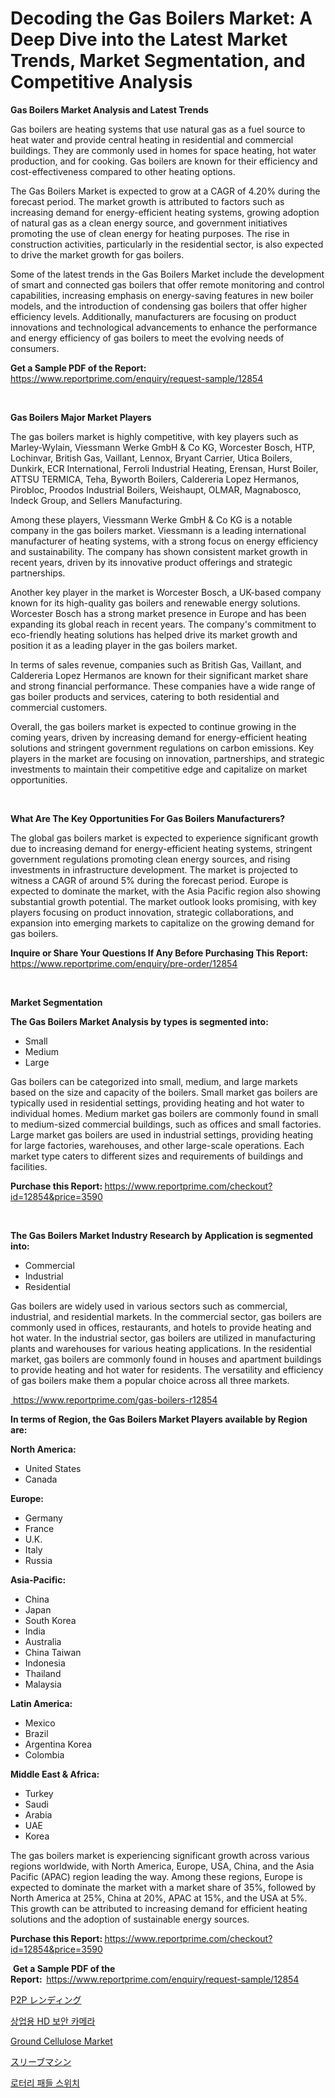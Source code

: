 <p><h1>Decoding the Gas Boilers Market: A Deep Dive into the Latest Market Trends, Market Segmentation, and Competitive Analysis</h1></p><p><strong>Gas Boilers Market Analysis and Latest Trends</strong></p>
<p><p>Gas boilers are heating systems that use natural gas as a fuel source to heat water and provide central heating in residential and commercial buildings. They are commonly used in homes for space heating, hot water production, and for cooking. Gas boilers are known for their efficiency and cost-effectiveness compared to other heating options.</p><p>The Gas Boilers Market is expected to grow at a CAGR of 4.20% during the forecast period. The market growth is attributed to factors such as increasing demand for energy-efficient heating systems, growing adoption of natural gas as a clean energy source, and government initiatives promoting the use of clean energy for heating purposes. The rise in construction activities, particularly in the residential sector, is also expected to drive the market growth for gas boilers.</p><p>Some of the latest trends in the Gas Boilers Market include the development of smart and connected gas boilers that offer remote monitoring and control capabilities, increasing emphasis on energy-saving features in new boiler models, and the introduction of condensing gas boilers that offer higher efficiency levels. Additionally, manufacturers are focusing on product innovations and technological advancements to enhance the performance and energy efficiency of gas boilers to meet the evolving needs of consumers.</p></p>
<p><strong>Get a Sample PDF of the Report:&nbsp;</strong> <a href="https://www.reportprime.com/enquiry/request-sample/12854">https://www.reportprime.com/enquiry/request-sample/12854</a></p>
<p>&nbsp;</p>
<p><strong>Gas Boilers Major Market Players</strong></p>
<p><p>The gas boilers market is highly competitive, with key players such as Marley-Wylain, Viessmann Werke GmbH & Co KG, Worcester Bosch, HTP, Lochinvar, British Gas, Vaillant, Lennox, Bryant Carrier, Utica Boilers, Dunkirk, ECR International, Ferroli Industrial Heating, Erensan, Hurst Boiler, ATTSU TERMICA, Teha, Byworth Boilers, Caldereria Lopez Hermanos, Pirobloc, Proodos Industrial Boilers, Weishaupt, OLMAR, Magnabosco, Indeck Group, and Sellers Manufacturing.</p><p>Among these players, Viessmann Werke GmbH & Co KG is a notable company in the gas boilers market. Viessmann is a leading international manufacturer of heating systems, with a strong focus on energy efficiency and sustainability. The company has shown consistent market growth in recent years, driven by its innovative product offerings and strategic partnerships.</p><p>Another key player in the market is Worcester Bosch, a UK-based company known for its high-quality gas boilers and renewable energy solutions. Worcester Bosch has a strong market presence in Europe and has been expanding its global reach in recent years. The company's commitment to eco-friendly heating solutions has helped drive its market growth and position it as a leading player in the gas boilers market.</p><p>In terms of sales revenue, companies such as British Gas, Vaillant, and Caldereria Lopez Hermanos are known for their significant market share and strong financial performance. These companies have a wide range of gas boiler products and services, catering to both residential and commercial customers.</p><p>Overall, the gas boilers market is expected to continue growing in the coming years, driven by increasing demand for energy-efficient heating solutions and stringent government regulations on carbon emissions. Key players in the market are focusing on innovation, partnerships, and strategic investments to maintain their competitive edge and capitalize on market opportunities.</p></p>
<p>&nbsp;</p>
<p><strong>What Are The Key Opportunities For Gas Boilers Manufacturers?</strong></p>
<p><p>The global gas boilers market is expected to experience significant growth due to increasing demand for energy-efficient heating systems, stringent government regulations promoting clean energy sources, and rising investments in infrastructure development. The market is projected to witness a CAGR of around 5% during the forecast period. Europe is expected to dominate the market, with the Asia Pacific region also showing substantial growth potential. The market outlook looks promising, with key players focusing on product innovation, strategic collaborations, and expansion into emerging markets to capitalize on the growing demand for gas boilers.</p></p>
<p><strong>Inquire or Share Your Questions If Any Before Purchasing This Report:</strong> <a href="https://www.reportprime.com/enquiry/pre-order/12854">https://www.reportprime.com/enquiry/pre-order/12854</a></p>
<p>&nbsp;</p>
<p><strong>Market Segmentation</strong></p>
<p><strong>The Gas Boilers Market Analysis by types is segmented into:</strong></p>
<p><ul><li>Small</li><li>Medium</li><li>Large</li></ul></p>
<p><p>Gas boilers can be categorized into small, medium, and large markets based on the size and capacity of the boilers. Small market gas boilers are typically used in residential settings, providing heating and hot water to individual homes. Medium market gas boilers are commonly found in small to medium-sized commercial buildings, such as offices and small factories. Large market gas boilers are used in industrial settings, providing heating for large factories, warehouses, and other large-scale operations. Each market type caters to different sizes and requirements of buildings and facilities.</p></p>
<p><strong>Purchase this Report:&nbsp;</strong><a href="https://www.reportprime.com/checkout?id=12854&price=3590">https://www.reportprime.com/checkout?id=12854&price=3590</a></p>
<p>&nbsp;</p>
<p><strong>The Gas Boilers Market Industry Research by Application is segmented into:</strong></p>
<p><ul><li>Commercial</li><li>Industrial</li><li>Residential</li></ul></p>
<p><p>Gas boilers are widely used in various sectors such as commercial, industrial, and residential markets. In the commercial sector, gas boilers are commonly used in offices, restaurants, and hotels to provide heating and hot water. In the industrial sector, gas boilers are utilized in manufacturing plants and warehouses for various heating applications. In the residential market, gas boilers are commonly found in houses and apartment buildings to provide heating and hot water for residents. The versatility and efficiency of gas boilers make them a popular choice across all three markets.</p></p>
<p><a href="https://www.reportprime.com/gas-boilers-r12854">&nbsp;https://www.reportprime.com/gas-boilers-r12854</a></p>
<p><strong>In terms of Region, the Gas Boilers Market Players available by Region are:</strong></p>
<p>
    <p> <strong> North America: </strong>
        <ul>
            <li>United States</li>
            <li>Canada</li>
        </ul>
        </p> 
    <p> <strong> Europe: </strong>
        <ul>
            <li>Germany</li>
            <li>France</li>
            <li>U.K.</li>
            <li>Italy</li>
            <li>Russia</li>
        </ul>
        </p> 
    <p> <strong> Asia-Pacific: </strong>
        <ul>
            <li>China</li>
            <li>Japan</li>
            <li>South Korea</li>
            <li>India</li>
            <li>Australia</li>
            <li>China Taiwan</li>
            <li>Indonesia</li>
            <li>Thailand</li>
            <li>Malaysia</li>
        </ul>
        </p> 
    <p> <strong> Latin America: </strong>
        <ul>
            <li>Mexico</li>
            <li>Brazil</li>
            <li>Argentina Korea</li>
            <li>Colombia</li>
        </ul>
        </p> 
    <p> <strong> Middle East & Africa: </strong>
        <ul>
            <li>Turkey</li>
            <li>Saudi</li>
            <li>Arabia</li>
            <li>UAE</li>
            <li>Korea</li>
        </ul>
    </p>
    </p>
<p><p>The gas boilers market is experiencing significant growth across various regions worldwide, with North America, Europe, USA, China, and the Asia Pacific (APAC) region leading the way. Among these regions, Europe is expected to dominate the market with a market share of 35%, followed by North America at 25%, China at 20%, APAC at 15%, and the USA at 5%. This growth can be attributed to increasing demand for efficient heating solutions and the adoption of sustainable energy sources.</p></p>
<p><strong>Purchase this Report: </strong><a href="https://www.reportprime.com/checkout?id=12854&price=3590">https://www.reportprime.com/checkout?id=12854&price=3590</a></p>
<p>&nbsp;<strong>Get a Sample PDF of the Report:&nbsp;&nbsp;</strong><a href="https://www.reportprime.com/enquiry/request-sample/12854">https://www.reportprime.com/enquiry/request-sample/12854</a></p>
<p><strong></strong></p>
<p><p><a href="https://medium.com/@annchovey1988/p2p%E3%83%AC%E3%83%B3%E3%83%87%E3%82%A3%E3%83%B3%E3%82%B0%E5%B8%82%E5%A0%B4%E8%AA%BF%E6%9F%BB%E3%83%AC%E3%83%9D%E3%83%BC%E3%83%88-%E3%81%9D%E3%81%AE%E6%AD%B4%E5%8F%B2%E3%81%8A%E3%82%88%E3%81%B32031%E5%B9%B4%E3%81%8B%E3%82%892031%E5%B9%B4%E3%81%BE%E3%81%A7%E3%81%AE%E4%BA%88%E6%B8%AC-db9f4b3f4488">P2P レンディング</a></p><p><a href="https://github.com/trmesnao7959541/Market-Research-Report-List-1/blob/main/689299919085.md">상업용 HD 보안 카메라</a></p><p><a href="https://issuu.com/reportprime-2/docs/ground-cellulose-market-size-2030.pptx">Ground Cellulose Market</a></p><p><a href="https://github.com/xnljig2898992/Market-Research-Report-List-1/blob/main/516066920663.md">スリーブマシン</a></p><p><a href="https://github.com/vsn7qpua81q/Market-Research-Report-List-1/blob/main/511734319086.md">로터리 패들 스위치</a></p></p>